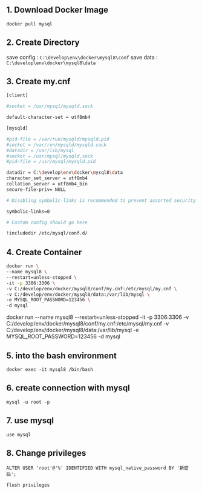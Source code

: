 
## 1. Download Docker Image
`docker pull mysql`

## 2. Create Directory
save config : `C:\develop\env\docker\mysql8\conf`
save data : `C:\develop\env\docker\mysql8\data`

## 3. Create my.cnf
```bash
[client]

#socket = /usr/mysql/mysqld.sock

default-character-set = utf8mb4

[mysqld]

#pid-file = /var/run/mysqld/mysqld.pid
#socket = /var/run/mysqld/mysqld.sock
#datadir = /var/lib/mysql
#socket = /usr/mysql/mysqld.sock
#pid-file = /usr/mysql/mysqld.pid

datadir = C:\develop\env\docker\mysql8\data
character_set_server = utf8mb4
collation_server = utf8mb4_bin
secure-file-priv= NULL

# Disabling symbolic-links is recommended to prevent assorted security risks

symbolic-links=0

# Custom config should go here

!includedir /etc/mysql/conf.d/
```

## 4. Create Container
```bash
docker run \
--name mysql8 \
--restart=unless-stopped \
-it -p 3306:3306 \
-v C:/develop/env/docker/mysql8/conf/my.cnf:/etc/mysql/my.cnf \
-v C:/develop/env/docker/mysql8/data:/var/lib/mysql \
-e MYSQL_ROOT_PASSWORD=123456 \
-d mysql
```

docker run --name mysql8 --restart=unless-stopped -it -p 3306:3306 -v C:/develop/env/docker/mysql8/conf/my.cnf:/etc/mysql/my.cnf -v C:/develop/env/docker/mysql8/data:/var/lib/mysql -e MYSQL_ROOT_PASSWORD=123456 -d mysql


## 5. into the bash environment
`docker exec -it mysql8 /bin/bash`

## 6. create connection with mysql
`mysql -u root -p`

## 7. use mysql
`use mysql`

## 8. Change privileges
`ALTER USER 'root'@'%' IDENTIFIED WITH mysql_native_password BY '新密码';`

`flush privileges`